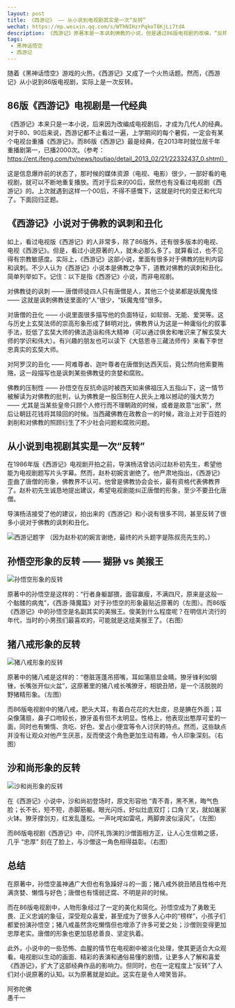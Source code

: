 ```yaml
---
layout: post
title: 《西游记》 —— 从小说到电视剧其实是一次“反转”
wechat: https://mp.weixin.qq.com/s/WThNIHzrPqkoT8KjLi7tdA
description: 《西游记》原著本是一本讽刺佛教的小说，但是通过86版电视剧的改编，“反转”了大众对《西游记》的认知，认为是佛教推崇的作品，甚至有人开始研究起里面的佛法了，这真是令人啼笑皆非。
tags:
 - 黑神话悟空
 - 西游记
---
```


随着《黑神话悟空》游戏的火热，《西游记》又成了一个火热话题。然而，《西游记》从小说到86版电视剧，实际上是一次反转。

## 86版《西游记》电视剧是一代经典

《西游记》本来只是一本小说，后来因为改编成电视剧后，才成为几代人的经典。对于80、90后来说，西游记都不止看过一遍，上学期间的每个暑假，一定会有某个电视台重播《西游记》。而86版《西游记》最是经典，在2013年时就位居千年重播剧第一，已播2000次。（参考：https://ent.ifeng.com/tv/news/toutiao/detail_2013_02/21/22332437_0.shtml）

这是信息爆炸前的状态了，那时候的媒体资源（电视、电影）很少，一部好看的电视剧，就可以不断地重复播放。而对于后来的00后，居然也有没看过电视剧《西游记》的。上次就遇到这样一个00后，不得不感慨下，这就是时代的变迁和代沟了。下面回归正题。

## 《西游记》小说对于佛教的讽刺和丑化

如上，看过电视版《西游记》的人非常多，除了86版外，还有很多版本的电视、电视《西游记》。但是，看过小说原著的人，就未必那么多了。就算看过，也不见得有宗教敏感度。实际上，《西游记》这部小说，里面有很多对于佛教的批判内容和讽刺。不少人认为《西游记》小说本是佛教之争下，道教对佛教的讽刺和丑化。简单列举如下。记住：以下是指《西游记》小说，而非电视剧。

对佛教徒的讽刺 —— 唐僧师徒四人只有唐僧是人，其他三个徒弟都是妖魔鬼怪 —— 这就是讽刺佛教徒里面的“人”很少，“妖魔鬼怪”很多。

对唐僧的丑化 —— 小说里面很多描写他的负面特征，如软弱、无能、爱哭等。这与历史上玄奘法师的崇高形象形成了鲜明对比，佛教界认为这是一种庸俗化的叙事手法，贬低了玄奘大师的佛法造诣和伟大精神（可以通过俱舍和唯识来了解玄奘大师的学识和伟大）。有兴趣的朋友也可以读下《大慈恩寺三藏法师传》来看下李世忠真实的玄奘大师。

对阿罗汉的丑化 —— 阿难尊者、迦叶尊者在唐僧到达西天后，竟公然向他索要贿赂，这一段描写也是讽刺某些佛教徒的贪婪和腐败。

佛教的压制性 —— 孙悟空在反抗命运时被西天如来佛祖压入五指山下，这一情节被解读为对佛教的批判，认为佛教是一股压制在人民头上难以撼动的强大势力 —— 尤其是当某些皇帝只顾个人修行而不理朝政的时候，或者是故意“出家”，然后让朝廷花钱将其赎回的时候。当西藏佛教在政教合一的时候，政治上对于百姓的剥削和对佛教的照顾衍生了不少社会问题和腐败问题。

## 从小说到电视剧其实是一次“反转”

在1986年版《西游记》电视剧开拍之前，导演杨洁曾访问过赵朴初先生，希望他能为电视剧题写片头字幕。然而，赵朴初婉言谢绝了。他严肃地指出，《西游记》歪曲了唐僧的形象，佛教界不认可。他曾是佛教协会会长，最有资格代表佛教界了。赵朴初先生诚恳地提出建议，希望电视剧能纠正唐僧的形象，至少不要丑化唐僧。

导演杨洁接受了他的建议，拍出来的《西游记》和小说有很多不同，甚至反转了很多小说对于佛教的讽刺和丑化。

![西游记题字](../images/2024-08-23-12-50-58.png) 
（因为赵朴初的婉言谢绝，最终的片头题字是陈叔亮先生的。）

## 孙悟空形象的反转 —— 猢狲 vs 美猴王

![孙悟空形象的反转](../images/2024-08-23-13-01-33.png)

原著中的孙悟空是这样的：“行者身躯鄙猥，面容羸瘦，不满四尺，原来是这般一个骷髅的病鬼”，《西游·降魔篇》对于孙悟空的形象最贴近原著的（左图）。而86版《西游记》中的孙悟空是名副其实的美猴王。俊美到什么程度呢？在明信片流行的年代，当时的小男孩们最喜欢的，可能就是这组美猴王了。（右图）

## 猪八戒形象的反转 

![猪八戒形象的反转](../images/2024-08-23-15-05-57.png)

原著中的猪八戒是这样的：“卷脏莲蓬吊搭嘴，耳如蒲扇显金睛。獠牙锋利如钢锉，长嘴张开似火盆”，这原著里的猪八戒长嘴獠牙，相貌丑陋，是一个活脱脱的野猪精形象。（左图）

而86版电视剧中的猪八戒，肥头大耳，有着白花花的大肚皮，总是腆在外面；耳朵像蒲扇，鼻子口吻较长，獠牙虽有但不太明显。性格上，他表现出憨厚可爱的一面，同时也有懒惰、贪吃、好色、爱占小便宜等令人讨厌的特点。然而，这些缺点并没有让观众对他产生厌恶，反而使这个角色更加生动有趣，令人印象深刻。（右图）

## 沙和尚形象的反转

![沙和尚形象的反转](../images/2024-08-23-15-16-02.png)

在《西游记》小说中，沙和尚初登场时，原文形容他 “青不青，黑不黑，晦气色脸；长不长，短不短，赤脚筋躯。眼光闪烁，好似灶底双灯；口角丫叉，就如屠家火钵。獠牙撑剑刃，红发乱蓬松。一声叱咤如雷吼，两脚奔波似滚风”。（左图）

而86版电视剧《西游记》中，闫怀礼饰演的沙僧面相方正，让人心生信赖之感，几乎 “忠厚” 刻在了脸上，与沙僧这一角色相得益彰。（右图）

## 总结

在原著中，孙悟空虽神通广大但也有急躁好斗的一面；猪八戒外貌丑陋且性格中充满贪婪、懒惰与好色；唐僧也有懦弱迂腐、不明是非的时候。

而在86版电视剧中，人物形象经过了一定的美化和简化。孙悟空成为了勇敢无畏、正义忠诚的象征，深受观众喜爱，甚至成为了很多人心中的“榜样”，小孩子们都爱扮演孙悟空；猪八戒虽然贪吃懒惰但也增添了许多可爱之处；沙僧则变得更加忠厚老实。唐僧的形象也更加慈悲善良、坚定执着。

此外，小说中的一些恐怖、血腥的情节在电视剧中被淡化处理，使其更适合大众观看。电视剧以生动的画面、精彩的表演和通俗易懂的剧情，让更多人了解和喜爱《西游记》，扩大了这部经典作品的影响力。但同时，也在一定程度上“反转”了人们对小说原著的认知。以为原著就是如此。这实在是令人啼笑皆非。

阿弥陀佛<br>
愚千一

